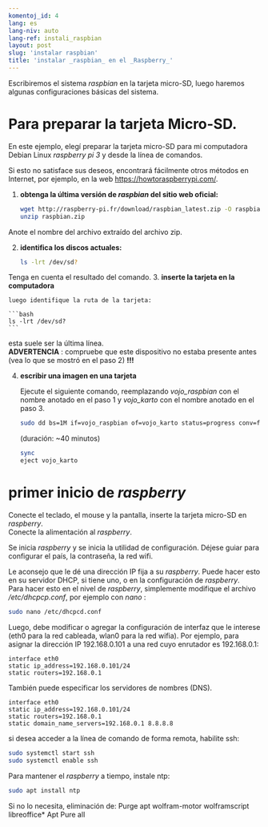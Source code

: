 ```yaml
---
komentoj_id: 4
lang: es
lang-niv: auto
lang-ref: instali_raspbian
layout: post
slug: 'instalar raspbian'
title: 'instalar _raspbian_ en el _Raspberry_'
---
```


Escribiremos el sistema _raspbian_ en la tarjeta micro-SD, luego haremos algunas configuraciones básicas del sistema. 


# Para preparar la tarjeta Micro-SD.

En este ejemplo, elegí preparar la tarjeta micro-SD para mi computadora Debian Linux _raspberry pi 3_ y desde la línea de comandos.

Si esto no satisface sus deseos, encontrará fácilmente otros métodos en Internet, por ejemplo, en la web <https://howtoraspberrypi.com/>.

 1. **obtenga la última versión de _raspbian_ del sitio web oficial:**



    ```bash
    wget http://raspberry-pi.fr/download/raspbian_latest.zip -O raspbian.zip
    unzip raspbian.zip
    ```
Anote el nombre del archivo extraído del archivo zip.
    
 2. **identifica los discos actuales:**


    
    ```bash
    ls -lrt /dev/sd?
    ```
Tenga en cuenta el resultado del comando.
3. **inserte la tarjeta en la computadora**
    
    luego identifique la ruta de la tarjeta:
    
    ```bash
    ls -lrt /dev/sd?
    ```
esta suele ser la última línea.  
    **ADVERTENCIA** : compruebe que este dispositivo no estaba presente antes \(vea lo que se mostró en el paso 2\) **!!!**

 4. **escribir una imagen en una tarjeta**



    Ejecute el siguiente comando, reemplazando _vojo\_raspbian_ con el nombre anotado en el paso 1 y _vojo\_karto_ con el nombre anotado en el paso 3.
    
    ```bash
    sudo dd bs=1M if=vojo_raspbian of=vojo_karto status=progress conv=fsync
    ```
    (duración: ~40 minutos)
    
    ```bash
    sync
    eject vojo_karto
    ``` 


# primer inicio de _raspberry_
Conecte el teclado, el mouse y la pantalla, inserte la tarjeta micro-SD en _raspberry_.  
Conecte la alimentación al _raspberry_.

Se inicia _raspberry_ y se inicia la utilidad de configuración. Déjese guiar para configurar el país, la contraseña, la red wifi.

Le aconsejo que le dé una dirección IP fija a su _raspberry_. Puede hacer esto en su servidor DHCP, si tiene uno, o en la configuración de _raspberry_.  
Para hacer esto en el nivel de _raspberry_, simplemente modifique el archivo _/etc/dhcpcp.conf_, por ejemplo con _nano_ :

```bash
sudo nano /etc/dhcpcd.conf
```

Luego, debe modificar o agregar la configuración de interfaz que le interese (eth0 para la red cableada, wlan0 para la red wifia). Por ejemplo, para asignar la dirección IP 192.168.0.101 a una red cuyo enrutador es 192.168.0.1:

```
interface eth0
static ip_address=192.168.0.101/24
static routers=192.168.0.1
```
También puede especificar los servidores de nombres (DNS). 

```
interface eth0
static ip_address=192.168.0.101/24
static routers=192.168.0.1
static domain_name_servers=192.168.0.1 8.8.8.8
```
si desea acceder a la línea de comando de forma remota, habilite ssh:

```bash
sudo systemctl start ssh
sudo systemctl enable ssh
```

Para mantener el _raspberry_ a tiempo, instale ntp:

```bash
sudo apt install ntp
```

Si no lo necesita, eliminación de:
Purge apt wolfram-motor wolframscript libreoffice*
Apt Pure all
